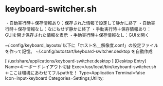 # keyboard-switcher.sh

・自動実行時＋保存情報あり：保存された情報で設定して静かに終了
・自動実行時＋保存情報なし：なにもせず静かに終了
・手動実行時＋保存情報あり：GUIを開き保存された情報を表示
・手動実行時＋保存情報なし：GUIを開く

~/.config/keyboard_layouts/ 以下に「ホスト名＿解像度.conf」の設定ファイルを作って記憶。
~/.config/autostart/keyboard-switcher.desktop を自動作成

[ /usr/share/applications/keyboard-switcher.desktop ]
[Desktop Entry]
Name=キーボードレイアウト切替
Exec=/usr/local/bin/keyboard-switcher.sh　←ここは環境にあわせてフルpathを！
Type=Application
Terminal=false
Icon=input-keyboard
Categories=Settings;Utility;

